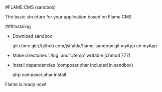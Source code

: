 #FLAME:CMS (sandbox)

The basic structure for your application based on Flame CMS

###Instaling
- Download sandbox

	git clone git://github.com/jsifalda/flame-sandbox.git myApp
	cd myApp

- Make directories './log' and './temp' writable (chmod 777)
- Install dependencies (composer.phar included in sandbox)

	php composer.phar install

Flame is ready now!